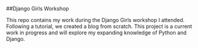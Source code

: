 ##Django Girls Workshop

This repo contains my work during the Django Girls workshop I attended. Following a tutorial, we created a blog from scratch. This project is a current work in progress and will explore my expanding knowledge of Python and Django.
